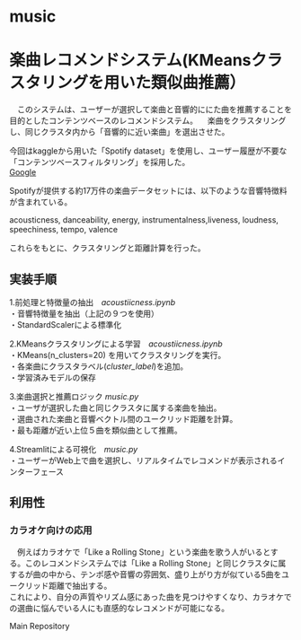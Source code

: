 # music
# 楽曲レコメンドシステム(KMeansクラスタリングを用いた類似曲推薦）
　このシステムは、ユーザーが選択して楽曲と音響的ににた曲を推薦することを目的としたコンテンツベースのレコメンドシステム。
 　楽曲をクラスタリングし、同じクラスタ内から「音響的に近い楽曲」を選出させた。

  今回はkaggleから用いた「Spotify dataset」を使用し、ユーザー履歴が不要な「コンテンツベースフィルタリング」を採用した。<br>
  [Google](https://www.kaggle.com/datasets/vatsalmavani/spotify-dataset/data)
  
  Spotifyが提供する約17万件の楽曲データセットには、以下のような音響特徴料が含まれている。
  
  acousticness, danceability, energy, instrumentalness,liveness, loudness, speechiness, tempo, valence

これらをもとに、クラスタリングと距離計算を行った。

## 実装手順
1.前処理と特徴量の抽出　*acoustiicness.ipynb*<br>
・音響特徴量を抽出（上記の９つを使用）<br>
・StandardScalerによる標準化

2.KMeansクラスタリングによる学習　*acoustiicness.ipynb*<br>
・KMeans(n_clusters=20) を用いてクラスタリングを実行。<br>
・各楽曲にクラスタラベル(*cluster_label*)を追加。<br>
・学習済みモデルの保存

3.楽曲選択と推薦ロジック *music.py*<br>
・ユーザが選択した曲と同じクラスタに属する楽曲を抽出。<br>
・選曲された楽曲と音響ベクトル間のユークリッド距離を計算。<br>
・最も距離が近い上位５曲を類似曲として推薦。

4.Streamlitによる可視化　*music.py*<br>
・ユーザーがWeb上で曲を選択し、リアルタイムでレコメンドが表示されるインターフェース

## 利用性
### カラオケ向けの応用
　例えばカラオケで「Like a Rolling Stone」という楽曲を歌う人がいるとする。このレコメンドシステムでは「Like a Rolling Stone」と同じクラスタに属するが曲の中から、テンポ感や音響の雰囲気、盛り上がり方が似ている5曲をユークリッド距離で抽出する。<br>
 これにより、自分の声質やリズム感にあった曲を見つけやすくなり、カラオケでの選曲に悩んでいる人にも直感的なレコメンドが可能になる。


  


  
Main Repository


